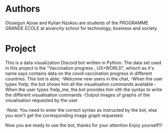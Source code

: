 # Authors
Olusegun Ajose and Kylian Nzokou are students of the PROGRAMME GRANDE ECOLE at aivancity school for technology, business and society.

# Project
This is a data visualization Discord bot written in Python. The data set used in this project is the "Vaccination progress , US+WORLD", whisch as it's name says contains data on the covid vaccination progress in different countries.
This bot is able;
-Welcome new users in the chat,
-When the user types !help, the bot shows him all the visualisation commands available
-When the user types !help_me, the bot provides him vith the syntax to write the different visualisation commands 
-Output images of graphs of the visualisation requested by the user

-Note: You need to enter the correct syntax as instructed by the bot, else you won't get the corresponding image graph requested.

Now you are ready to use the bot, thanks for your attention
Enjoy yourself!!!